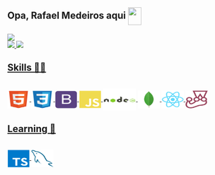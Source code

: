 ## Opa, Rafael Medeiros aqui <img height="40" width="30" align="center" src="https://camo.githubusercontent.com/03764c7517c59784de440fd06e8f7f7735d3a8a267c5b22e558c7e5c05f35a1e/68747470733a2f2f67697465652e636f6d2f736b796b65796a6f6b65722f506963436c6f75642f7261772f6d61737465722f696d672f4d6172696f5f48656c6c6f5f4269672e676966"> 

<img height="auto" width="auto" align="center" src="https://64.media.tumblr.com/2d0af9c90d1b1107313cc20bda01548a/tumblr_outwxnanpp1u79o2lo1_1280.gifv">

<br>

<div>
  <a href="https://github.com/rsoar">
  <img height="135em" src="https://github-readme-stats.vercel.app/api?username=rsoar&show_icons=true&theme=tokyonight&include_all_commits=true&count_private=true"/>
  <img height="135em" src="https://github-readme-stats.vercel.app/api/top-langs/?username=rsoar&layout=compact&langs_count=7&theme=tokyonight"/>
</div>
	
<div> 
 
## Skills 👨‍💻
    
<div style=":display: inline_block"><br>
	 <img align="center" alt="rsoar-html" height="40" width="50" src="https://raw.githubusercontent.com/devicons/devicon/master/icons/html5/html5-original.svg">
	 <img align="center" alt="rsoar-css3" height="40" width="50" src="https://raw.githubusercontent.com/devicons/devicon/master/icons/css3/css3-original.svg">
	<img align="center" alt="rsoar-bootstrap" height="40" width="50" src="https://raw.githubusercontent.com/devicons/devicon/master/icons/bootstrap/bootstrap-plain.svg">
    <img align="center" alt="rsoar-js" height="40" width="50" src="https://raw.githubusercontent.com/devicons/devicon/master/icons/javascript/javascript-plain.svg">
    <img align="center" alt="rsoar-node" height="50" width="75" src="https://raw.githubusercontent.com/devicons/devicon/master/icons/nodejs/nodejs-original-wordmark.svg">
    <img align="center" alt="rsoar-mongo" height="40" width="50" src="https://raw.githubusercontent.com/devicons/devicon/master/icons/mongodb/mongodb-original.svg">
	<img align="center" alt="rsoar-react" height="40" width="50" src="https://raw.githubusercontent.com/devicons/devicon/master/icons/react/react-original.svg">
	<img align="center" alt="rsoar-jest" height="40" width="50" src="https://raw.githubusercontent.com/devicons/devicon/master/icons/jest/jest-plain.svg">
	
    
</div>
  
</div>


## Learning 🧠
	
<div style=":display: inline_block"><br>
    <img align="center" alt="rsoar-js" height="40" width="50" src="https://raw.githubusercontent.com/devicons/devicon/master/icons/typescript/typescript-plain.svg">
    <img align="center" alt="rsoar-node" height="40" width="50" src="https://raw.githubusercontent.com/devicons/devicon/master/icons/mysql/mysql-plain.svg">
</div>
	

  
##
  
